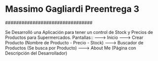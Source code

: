 # Massimo Gagliardi Preentrega 3
################################

Se Desarrolló una Aplicación para tener un control de Stock y Precios de Productos para Supermercados.
Pantallas::
---> Inicio
---> Crear Producto (Nombre de Producto - Precio - Stock)
---> Buscador de Productos (Se busca por Producto)
---> About Me (Página con Descripción del Desarrollador)
